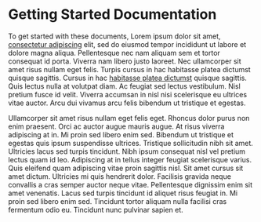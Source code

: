# Getting Started Documentation

To get started with these documents, Lorem ipsum dolor sit amet, [consectetur adipiscing](../general/) elit, sed do eiusmod tempor incididunt ut labore et dolore magna aliqua. Pellentesque nec nam aliquam sem et tortor consequat id porta. Viverra nam libero justo laoreet. Nec ullamcorper sit amet risus nullam eget felis. Turpis cursus in hac habitasse platea dictumst quisque sagittis. Cursus in hac [habitasse platea dictumst](../general/general-sample.md) quisque sagittis. Quis lectus nulla at volutpat diam. Ac feugiat sed lectus vestibulum. Nisl pretium fusce id velit. Viverra accumsan in nisl nisi scelerisque eu ultrices vitae auctor. Arcu dui vivamus arcu felis bibendum ut tristique et egestas.

Ullamcorper sit amet risus nullam eget felis eget. Rhoncus dolor purus non enim praesent. Orci ac auctor augue mauris augue. At risus viverra adipiscing at in. Mi proin sed libero enim sed. Bibendum ut tristique et egestas quis ipsum suspendisse ultrices. Tristique sollicitudin nibh sit amet. Ultricies lacus sed turpis tincidunt. Nibh ipsum consequat nisl vel pretium lectus quam id leo. Adipiscing at in tellus integer feugiat scelerisque varius. Quis eleifend quam adipiscing vitae proin sagittis nisl. Sit amet cursus sit amet dictum. Ultricies mi quis hendrerit dolor. Facilisis gravida neque convallis a cras semper auctor neque vitae. Pellentesque dignissim enim sit amet venenatis. Lacus sed turpis tincidunt id aliquet risus feugiat in. Mi proin sed libero enim sed. Tincidunt tortor aliquam nulla facilisi cras fermentum odio eu. Tincidunt nunc pulvinar sapien et.
